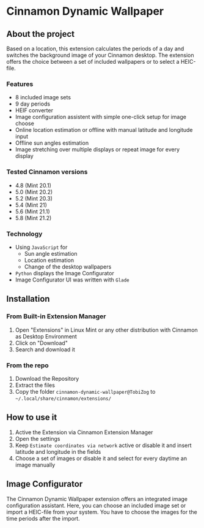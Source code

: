 # Cinnamon Dynamic Wallpaper

## About the project
Based on a location, this extension calculates the periods of a day and switches the background image of your Cinnamon desktop. The extension offers the choice between a set of included wallpapers or to select a HEIC-file.

### Features
- 8 included image sets
- 9 day periods
- HEIF converter
- Image configuration assistent with simple one-click setup for image choose
- Online location estimation or offline with manual latitude and longitude input
- Offline sun angles estimation
- Image stretching over multiple displays or repeat image for every display

### Tested Cinnamon versions
- 4.8 (Mint 20.1)
- 5.0 (Mint 20.2)
- 5.2 (Mint 20.3)
- 5.4 (Mint 21)
- 5.6 (Mint 21.1)
- 5.8 (Mint 21.2)

### Technology
- Using `JavaScript` for
	- Sun angle estimation
	- Location estimation
	- Change of the desktop wallpapers
- `Python` displays the Image Configurator
- Image Configurator UI was written with `Glade`

## Installation
### From Built-in Extension Manager
1. Open "Extensions" in Linux Mint or any other distribution with Cinnamon as Desktop Environment
2. Click on "Download"
3. Search and download it

### From the repo
1. Download the Repository
2. Extract the files
3. Copy the folder `cinnamon-dynamic-wallpaper@TobiZog` to `~/.local/share/cinnamon/extensions/`

## How to use it
1. Active the Extension via Cinnamon Extension Manager
2. Open the settings
3. Keep `Estimate coordinates via network` active or disable it and insert latitude and longitude in the fields
4. Choose a set of images or disable it and select for every daytime an image manually

## Image Configurator
The Cinnamon Dynamic Wallpaper extension offers an integrated image configuration assistant. Here, you can choose an included image set or import a HEIC-file from your system. You have to choose the images for the time periods after the import.
